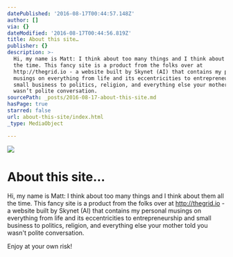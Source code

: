 ```yaml
---
datePublished: '2016-08-17T00:44:57.148Z'
author: []
via: {}
dateModified: '2016-08-17T00:44:56.819Z'
title: About this site…
publisher: {}
description: >-
  Hi, my name is Matt: I think about too many things and I think about them all
  the time. This fancy site is a product from the folks over at
  http://thegrid.io - a website built by Skynet (AI) that contains my personal
  musings on everything from life and its eccentricities to entrepreneurship and
  small business to politics, religion, and everything else your mother told you
  wasn’t polite conversation.
sourcePath: _posts/2016-08-17-about-this-site.md
hasPage: true
starred: false
url: about-this-site/index.html
_type: MediaObject

---
```

![](https://the-grid-user-content.s3-us-west-2.amazonaws.com/fe0632db-8254-4cdd-8faa-d4a690831b51.jpg)

# About this site...

Hi, my name is Matt: I think about too many things and I think about them all the time. This fancy site is a product from the folks over at http://thegrid.io - a website built by Skynet (AI) that contains my personal musings on everything from life and its eccentricities to entrepreneurship and small business to politics, religion, and everything else your mother told you wasn't polite conversation.

Enjoy at your own risk!